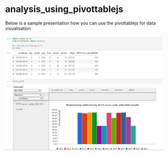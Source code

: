 # analysis_using_pivottablejs
 Below is a sample presentation how you can use the pivottablejs for data visualisation
 
![alt text](/images/6.png)

```import pandas as pd

```
